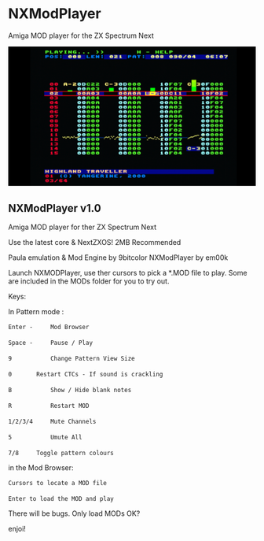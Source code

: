 # NXModPlayer
Amiga MOD player for the ZX Spectrum Next

![ScreenShot](https://raw.githubusercontent.com/em00k/NXModPlayer/main/screenshot.png?raw=true)


NXModPlayer v1.0
----------------

Amiga MOD player for ther ZX Spectrum Next

Use the latest core & NextZXOS! 2MB Recommended 

Paula emulation & Mod Engine by 9bitcolor
NXModPlayer by em00k

Launch NXMODPlayer, use ther cursors to pick
a *.MOD file to play. Some are included in the
MODs folder for you to try out. 

Keys:

In Pattern mode : 

	Enter - 	Mod Browser 
	
	Space - 	Pause / Play 
	
	9 	    	Change Pattern View Size 
	
	0 	   	Restart CTCs - If sound is crackling
	
	B 	    	Show / Hide blank notes
	
	R	    	Restart MOD
	
	1/2/3/4 	Mute Channels
	
	5	    	Umute All 
	
  	7/8		Toggle pattern colours
  

in the Mod Browser:

	Cursors to locate a MOD file
	
	Enter to load the MOD and play

There will be bugs. Only load MODs OK? 

enjoi!


